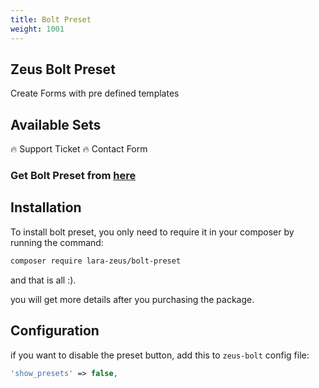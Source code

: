 ```yaml
---
title: Bolt Preset
weight: 1001
---
```



## Zeus Bolt Preset

Create Forms with pre defined templates

## Available Sets

🔥 Support Ticket
🔥 Contact Form

### Get Bolt Preset from [here](https://larazeus.com/bolt-preset)

## Installation

To install bolt preset, you only need to require it in your composer by running the command:

```bash
composer require lara-zeus/bolt-preset
```

and that is all :).

you will get more details after you purchasing the package.

## Configuration

if you want to disable the preset button, add this to `zeus-bolt` config file:

```php
'show_presets' => false,
```